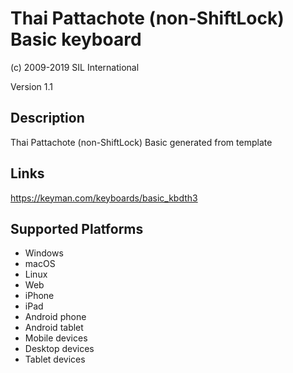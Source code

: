Thai Pattachote (non-ShiftLock) Basic keyboard
==============

(c) 2009-2019 SIL International

Version 1.1

Description
-----------

Thai Pattachote (non-ShiftLock) Basic generated from template

Links
-----
https://keyman.com/keyboards/basic_kbdth3

Supported Platforms
-------------------
 * Windows
 * macOS
 * Linux
 * Web
 * iPhone
 * iPad
 * Android phone
 * Android tablet
 * Mobile devices
 * Desktop devices
 * Tablet devices

